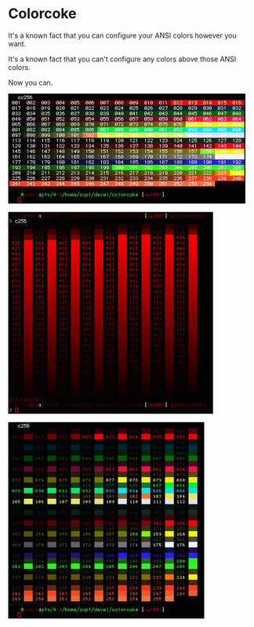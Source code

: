 Colorcoke
=========

It's a known fact that you can configure your ANSI colors however you want.

It's a known fact that you can't configure any colors above those ANSI colors.

Now you can.

![screenshot](http://github.com/trapd00r/colorcoke/raw/master/extra/cc256.png)

![screenshot](http://github.com/trapd00r/colorcoke/raw/master/extra/c256-red.png)

![screenshot](http://github.com/trapd00r/colorcoke/raw/master/extra/c256.png)

